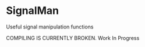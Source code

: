 SignalMan
=========

Useful signal manipulation functions 


COMPILING IS CURRENTLY BROKEN. Work In Progress
